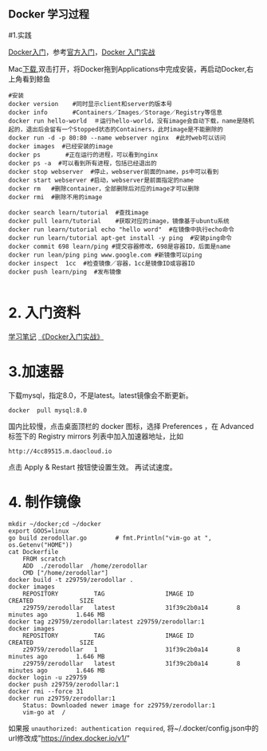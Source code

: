 Docker 学习过程
----------
#1.实践

[Docker入门](http://www.docker.org.cn/book/docker/what-is-docker-16.html)，参考[官方入门](https://docs.docker.com/engine/getstarted/step_one/)，[Docker 入门实战](http://yuedu.baidu.com/ebook/d817967416fc700abb68fca1?pn=1&rf=http%3A%2F%2Fdockone.io%2Farticle%2F233)

Mac[下载](https://download.docker.com/mac/stable/Docker.dmg),双击打开，将Docker拖到Applications中完成安装，再启动Docker,右上角看到鲸鱼

```
#安装
docker version    #同时显示client和server的版本号
docker info       #Containers／Images／Storage／Registry等信息
docker run hello-world  ＃运行hello-world，没有image会自动下载，name是随机起的，退出后会留有一个Stopped状态的Containers，此时image是不能删除的
docker run -d -p 80:80 --name webserver nginx  #此时web可以访问
docker images  #已经安装的image
docker ps       #正在运行的进程，可以看到nginx
docker ps -a  #可以看到所有进程，包括已经退出的
docker stop webserver  #停止，webserver前面的name，ps中可以看到
docker start webserver #启动，webserver是前面指定的name
docker rm   #删除container，全部删除后对应的image才可以删除
docker rmi  #删除不用的image

docker search learn/tutorial  #查找image
docker pull learn/tutorial    #获取对应的image，镜像基于ubuntu系统
docker run learn/tutorial echo "hello word"  #在镜像中执行echo命令
docker run learn/tutorial apt-get install -y ping  #安装ping命令
docker commit 698 learn/ping #提交容器修改，698是容器ID，后面是name
docker run lean/ping ping www.google.com #新镜像可以ping
docker inspect  1cc  #检查镜像／容器，1cc是镜像ID或容器ID
docker push learn/ping  #发布镜像


```
# 2. 入门资料 
[学习笔记](http://www.open-open.com/lib/view/open1423703640748.html) 
[《Docker入门实战》](http://yuedu.baidu.com/ebook/d817967416fc700abb68fca1?pn=1&rf=http%3A%2F%2Fdockone.io%2Farticle%2F233)

# 3.加速器
下载mysql，指定8.0，不是latest。latest镜像会不断更新。
```
docker  pull mysql:8.0
```
国内比较慢，点击桌面顶栏的 docker 图标，选择 Preferences ，在 Advanced 标签下的 Registry mirrors 列表中加入加速器地址，比如
```
http://4cc89515.m.daocloud.io
```
点击 Apply & Restart 按钮使设置生效。 再试试速度。
# 4. 制作镜像

```
mkdir ~/docker;cd ~/docker
export GOOS=linux
go build zerodollar.go        # fmt.Println("vim-go at ", os.Getenv("HOME"))
cat Dockerfile
    FROM scratch
    ADD  ./zerodollar  /home/zerodollar
    CMD ["/home/zerodollar"]
docker build -t z29759/zerodollar .
docker images
    REPOSITORY          TAG                 IMAGE ID            CREATED             SIZE
    z29759/zerodollar   latest              31f39c2b0a14        8 minutes ago        1.646 MB
docker tag z29759/zerodollar:latest z29759/zerodollar:1
docker images
    REPOSITORY          TAG                 IMAGE ID            CREATED             SIZE
    z29759/zerodollar   1                   31f39c2b0a14        8 minutes ago        1.646 MB
    z29759/zerodollar   latest              31f39c2b0a14        8 minutes ago        1.646 MB
docker login -u z29759
docker push z29759/zerodollar:1
docker rmi --force 31
docker run z29759/zerodollar:1
    Status: Downloaded newer image for z29759/zerodollar:1
    vim-go at  /
```
如果报 `unauthorized: authentication required`, 将~/.docker/config.json中的url修改成"https://index.docker.io/v1/"
